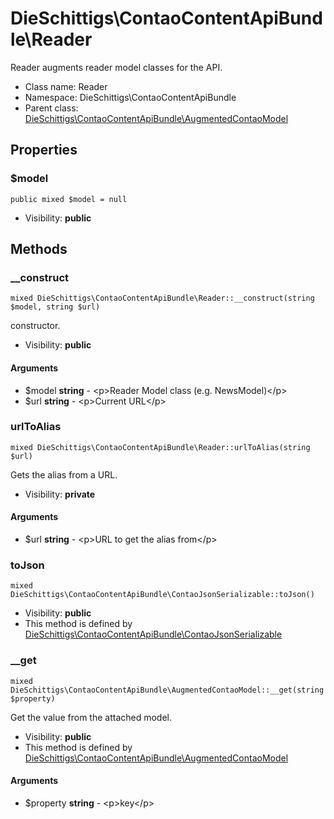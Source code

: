 DieSchittigs\ContaoContentApiBundle\Reader
===============

Reader augments reader model classes for the API.




* Class name: Reader
* Namespace: DieSchittigs\ContaoContentApiBundle
* Parent class: [DieSchittigs\ContaoContentApiBundle\AugmentedContaoModel](DieSchittigs-ContaoContentApiBundle-AugmentedContaoModel.md)





Properties
----------


### $model

    public mixed $model = null





* Visibility: **public**


Methods
-------


### __construct

    mixed DieSchittigs\ContaoContentApiBundle\Reader::__construct(string $model, string $url)

constructor.



* Visibility: **public**


#### Arguments
* $model **string** - &lt;p&gt;Reader Model class (e.g. NewsModel)&lt;/p&gt;
* $url **string** - &lt;p&gt;Current URL&lt;/p&gt;



### urlToAlias

    mixed DieSchittigs\ContaoContentApiBundle\Reader::urlToAlias(string $url)

Gets the alias from a URL.



* Visibility: **private**


#### Arguments
* $url **string** - &lt;p&gt;URL to get the alias from&lt;/p&gt;



### toJson

    mixed DieSchittigs\ContaoContentApiBundle\ContaoJsonSerializable::toJson()





* Visibility: **public**
* This method is defined by [DieSchittigs\ContaoContentApiBundle\ContaoJsonSerializable](DieSchittigs-ContaoContentApiBundle-ContaoJsonSerializable.md)




### __get

    mixed DieSchittigs\ContaoContentApiBundle\AugmentedContaoModel::__get(string $property)

Get the value from the attached model.



* Visibility: **public**
* This method is defined by [DieSchittigs\ContaoContentApiBundle\AugmentedContaoModel](DieSchittigs-ContaoContentApiBundle-AugmentedContaoModel.md)


#### Arguments
* $property **string** - &lt;p&gt;key&lt;/p&gt;


